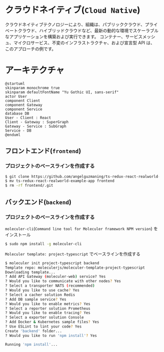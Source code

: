 # クラウドネイティブ(`Cloud Native`)

クラウドネイティブテクノロジーにより、組織は、パブリッククラウド、プライベートクラウド、ハイブリッドクラウドなど、最新の動的な環境でスケーラブルなアプリケーションを構築および実行できます。
コンテナー、サービスメッシュ、マイクロサービス、不変のインフラストラクチャ、および宣言型 API は、このアプローチの例です。

# アーキテクチャ

[](http://www.plantuml.com/plantuml/proxy?fmt=svg&src=https://raw.githubusercontent.com/nilcy/cloud-native/main/ARCH.pu)

```plantuml
@startuml
skinparam monochrome true
skinparam defaultFontName "Yu Gothic UI, sans-serif"
actor User
component Client
component Gateway
component Service
database DB
User - Client : React
Client - Gateway : SuperGraph
Gateway - Service : SubGraph
Service - DB
@enduml
```

## フロントエンド(`frontend`)

### プロジェクトのベースラインを作成する

```sh
$ git clone https://github.com/angelguzmaning/ts-redux-react-realworld-example-app.git
$ mv ts-redux-react-realworld-example-app frontend
$ rm -rf frontend/.git
```

## バックエンド(`backend`)

### プロジェクトのベースラインを作成する

`moleculer-cli`(`Command line tool for Moleculer framework NPM version`) をインストール

```sh
$ sudo npm install -g moleculer-cli
```

`Moleculer template: project-typescript` でベースラインを作成する

```sh
$ moleculer init project-typescript backend
Template repo: moleculerjs/moleculer-template-project-typescript
Downloading template...
? Add API Gateway (moleculer-web) service? Yes
? Would you like to communicate with other nodes? Yes
? Select a transporter NATS (recommended)
? Would you like to use cache? Yes
? Select a cacher solution Redis
? Add DB sample service? Yes
? Would you like to enable metrics? Yes
? Select a reporter solution Prometheus
? Would you like to enable tracing? Yes
? Select a exporter solution Console
? Add Docker & Kubernetes sample files? Yes
? Use ESLint to lint your code? Yes
Create 'backend' folder...
? Would you like to run 'npm install'? Yes

Running 'npm install'...
```
